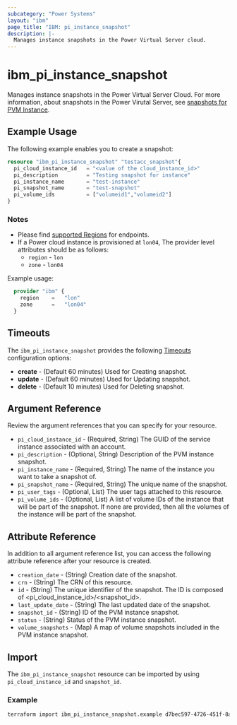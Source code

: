 ```yaml
---
subcategory: "Power Systems"
layout: "ibm"
page_title: "IBM: pi_instance_snapshot"
description: |-
  Manages instance snapshots in the Power Virtual Server cloud.
---
```


# ibm_pi_instance_snapshot

Manages instance snapshots in the Power Virtual Server Cloud. For more information, about snapshots in the Power Virutal Server, see [snapshots for PVM Instance](https://cloud.ibm.com/apidocs/power-cloud#pcloud-pvminstances-snapshots-post).

## Example Usage

The following example enables you to create a snapshot:

```terraform
resource "ibm_pi_instance_snapshot" "testacc_snapshot"{
  pi_cloud_instance_id   = "<value of the cloud_instance_id>"
  pi_description         = "Testing snapshot for instance"
  pi_instance_name       = "test-instance"
  pi_snapshot_name       = "test-snapshot"
  pi_volume_ids          = ["volumeid1","volumeid2"]
}
```

### Notes

- Please find [supported Regions](https://cloud.ibm.com/apidocs/power-cloud#endpoint) for endpoints.
- If a Power cloud instance is provisioned at `lon04`, The provider level attributes should be as follows:
  - `region` - `lon`
  - `zone` - `lon04`

Example usage:

  ```terraform
    provider "ibm" {
      region    =   "lon"
      zone      =   "lon04"
    }
  ```
  
## Timeouts

The `ibm_pi_instance_snapshot` provides the following [Timeouts](https://www.terraform.io/docs/language/resources/syntax.html) configuration options:

- **create** - (Default 60 minutes) Used for Creating snapshot.
- **update** - (Default 60 minutes) Used for Updating snapshot.
- **delete** - (Default 10 minutes) Used for Deleting snapshot.

## Argument Reference

Review the argument references that you can specify for your resource.

- `pi_cloud_instance_id` - (Required, String) The GUID of the service instance associated with an account.
- `pi_description` - (Optional, String) Description of the PVM instance snapshot.
- `pi_instance_name` - (Required, String) The name of the instance you want to take a snapshot of.
- `pi_snapshot_name` - (Required, String) The unique name of the snapshot.
- `pi_user_tags` - (Optional, List) The user tags attached to this resource.
- `pi_volume_ids` - (Optional, List) A list of volume IDs of the instance that will be part of the snapshot. If none are provided, then all the volumes of the instance will be part of the snapshot.

## Attribute Reference

In addition to all argument reference list, you can access the following attribute reference after your resource is created.

- `creation_date` - (String) Creation date of the snapshot.
- `crn` - (String) The CRN of this resource.
- `id` - (String) The unique identifier of the snapshot. The ID is composed of <pi_cloud_instance_id>/<snapshot_id>.
- `last_update_date` - (String) The last updated date of the snapshot.
- `snapshot_id` - (String) ID of the PVM instance snapshot.
- `status` - (String) Status of the PVM instance snapshot.
- `volume_snapshots` - (Map) A map of volume snapshots included in the PVM instance snapshot.

## Import

The `ibm_pi_instance_snapshot` resource can be imported by using `pi_cloud_instance_id` and `snapshot_id`.

### Example

```bash
terraform import ibm_pi_instance_snapshot.example d7bec597-4726-451f-8a63-e62e6f19c32c/cea6651a-bc0a-4438-9f8a-a0770bbf3ebb
```
